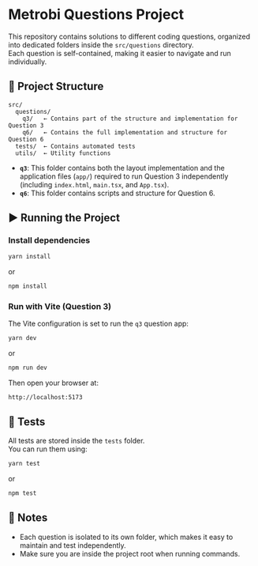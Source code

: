 # Metrobi Questions Project

This repository contains solutions to different coding questions, organized into dedicated folders inside the `src/questions` directory.  
Each question is self-contained, making it easier to navigate and run individually.

## 📂 Project Structure
```
src/
  questions/
    q3/   ← Contains part of the structure and implementation for Question 3
    q6/   ← Contains the full implementation and structure for Question 6
  tests/  ← Contains automated tests
  utils/  ← Utility functions
```

- **`q3`**: This folder contains both the layout implementation and the application files (`app/`) required to run Question 3 independently (including `index.html`, `main.tsx`, and `App.tsx`).
- **`q6`**: This folder contains scripts and structure for Question 6.

## ▶️ Running the Project

### Install dependencies
```bash
yarn install
```
or
```bash
npm install
```

### Run with Vite (Question 3)
The Vite configuration is set to run the `q3` question app:
```bash
yarn dev
```
or
```bash
npm run dev
```
Then open your browser at:
```
http://localhost:5173
```

## 🧪 Tests
All tests are stored inside the `tests` folder.  
You can run them using:
```bash
yarn test
```
or
```bash
npm test
```

## 📌 Notes
- Each question is isolated to its own folder, which makes it easy to maintain and test independently.
- Make sure you are inside the project root when running commands.

